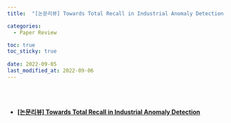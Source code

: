 ```yaml
---
title:  "[논문리뷰] Towards Total Recall in Industrial Anomaly Detection"

categories:
  - Paper Review

toc: true
toc_sticky: true
 
date: 2022-09-05
last_modified_at: 2022-09-06
---
```


<br/><br/>


- [**[논문리뷰] Towards Total Recall in Industrial Anomaly Detection**](https://scratched-rayon-d71.notion.site/Towards-Total-Recall-in-Industrial-Anomaly-Detection-3c8f24e9bb6440cda58e284f4adf61b5)
